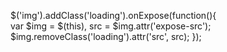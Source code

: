 $('img').addClass('loading').onExpose(function(){	
	var $img = $(this),
		src = $img.attr('expose-src');
	$img.removeClass('loading').attr('src', src);
});